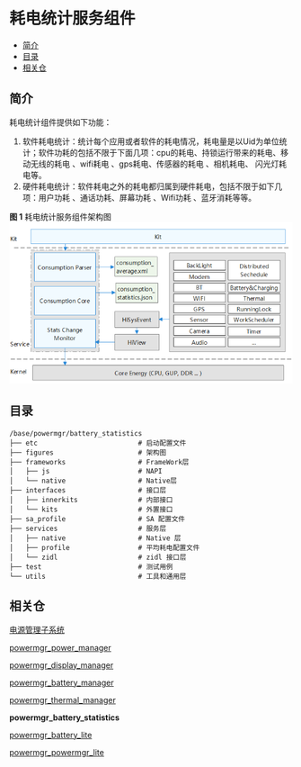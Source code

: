 # 耗电统计服务组件<a name="ZH-CN_TOPIC_0000001115047353"></a>

-   [简介](#section11660541593)
-   [目录](#section19472752217)
-   [相关仓](#section63151229062)

## 简介<a name="section11660541593"></a>

耗电统计组件提供如下功能：

1.  软件耗电统计：统计每个应用或者软件的耗电情况，耗电量是以Uid为单位统计；软件功耗的包括不限于下面几项：cpu的耗电、持锁运行带来的耗电、移动无线的耗电 、wifi耗电 、gps耗电、传感器的耗电 、相机耗电、 闪光灯耗电等。
2.   硬件耗电统计：软件耗电之外的耗电都归属到硬件耗电，包括不限于如下几项：用户功耗 、通话功耗、屏幕功耗 、Wifi功耗 、蓝牙消耗等等。

**图 1**  耗电统计服务组件架构图<a name="fig106301571239"></a>  
![](figures/power-management-subsystem-architecture.png "电源管理子系统架构图")

## 目录<a name="section19472752217"></a>

```
/base/powermgr/battery_statistics
├── etc                  		# 启动配置文件
├── figures                  	# 架构图
├── frameworks                  # FrameWork层
│   ├── js                  	# NAPI
│   └── native                  # Native层
├── interfaces                  # 接口层
│   ├── innerkits               # 内部接口
│   └── kits                    # 外置接口
├── sa_profile                  # SA 配置文件
├── services                    # 服务层
│   ├── native                  # Native 层
│   ├── profile                 # 平均耗电配置文件
│   └── zidl                    # zidl 接口层
├── test                        # 测试用例
└── utils                       # 工具和通用层
```



## 相关仓<a name="section63151229062"></a>

[电源管理子系统](https://gitee.com/openharmony/docs/blob/master/zh-cn/readme/%E7%94%B5%E6%BA%90%E7%AE%A1%E7%90%86%E5%AD%90%E7%B3%BB%E7%BB%9F.md)

[powermgr_power_manager](https://gitee.com/openharmony/powermgr_power_manager)

[powermgr_display_manager](https://gitee.com/openharmony/powermgr_display_manager)

[powermgr_battery_manager](https://gitee.com/openharmony/powermgr_battery_manager)

[powermgr_thermal_manager](https://gitee.com/openharmony/powermgr_thermal_manager)

**powermgr_battery_statistics**

[powermgr_battery_lite](https://gitee.com/openharmony/powermgr_battery_lite)

[powermgr_powermgr_lite](https://gitee.com/openharmony/powermgr_powermgr_lite)
